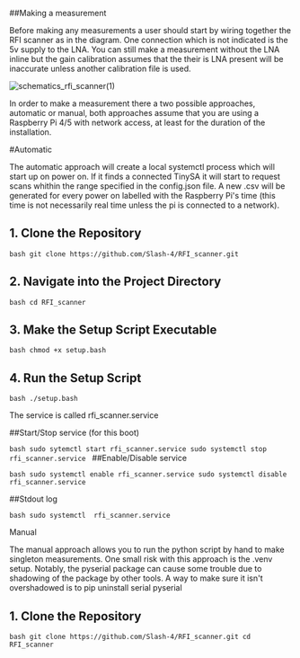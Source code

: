 ##Making a measurement

Before making any measurements a user should start by wiring together the RFI scanner as in the diagram. One connection which is
not indicated is the 5v supply to the LNA. You can still make a measurement without the LNA inline but the gain calibration assumes that 
the their is LNA present will be inaccurate unless another calibration file is used. 


![schematics_rfi_scanner(1)](https://github.com/user-attachments/assets/843ec5f8-3f4c-4618-9ac8-7ecdee61c323)


In order to make a measurement there a two possible approaches, automatic or manual, both approaches assume that you are using a Raspberry Pi 4/5 with network access, at least for the duration of the installation.

#Automatic

The automatic approach will create a local systemctl process which will start up on power on. If it finds a connected TinySA it will start to request scans whithin the range specified in the config.json file. A new .csv will be generated for every power on labelled with the Raspberry Pi's time (this time is not necessarily real time unless the pi is connected to a network). 


## 1. Clone the Repository

`bash
git clone https://github.com/Slash-4/RFI_scanner.git
`

## 2. Navigate into the Project Directory

`bash
cd RFI_scanner
`

## 3. Make the Setup Script Executable

`bash
chmod +x setup.bash
`

## 4. Run the Setup Script

`bash
./setup.bash
`

The service is called rfi_scanner.service


##Start/Stop service (for this boot)

`bash
sudo sytemctl start rfi_scanner.service
sudo systemctl stop rfi_scanner.service
`
##Enable/Disable service

`bash
sudo systemctl enable rfi_scanner.service
sudo systemctl disable rfi_scanner.service
`


##Stdout log 


`bash
sudo systemctl  rfi_scanner.service
`

Manual 

The manual approach allows you to run the python script by hand to make singleton measurements. One small risk with this approach
is the .venv setup. Notably, the pyserial package can cause some trouble due to shadowing of the package by other tools. A way to make sure it isn't overshadowed is to pip uninstall serial pyserial 

## 1. Clone the Repository

`bash
git clone https://github.com/Slash-4/RFI_scanner.git
cd RFI_scanner
`


